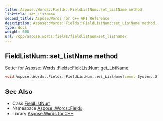 ```yaml
---
title: Aspose::Words::Fields::FieldListNum::set_ListName method
linktitle: set_ListName
second_title: Aspose.Words for C++ API Reference
description: Aspose::Words::Fields::FieldListNum::set_ListName method. Setter for Aspose::Words::Fields::FieldListNum::get_ListName in C++.
type: docs
weight: 600
url: /cpp/aspose.words.fields/fieldlistnum/set_listname/
---
```

## FieldListNum::set_ListName method


Setter for [Aspose::Words::Fields::FieldListNum::get_ListName](../get_listname/).

```cpp
void Aspose::Words::Fields::FieldListNum::set_ListName(const System::String &value)
```

## See Also

* Class [FieldListNum](../)
* Namespace [Aspose::Words::Fields](../../)
* Library [Aspose.Words for C++](../../../)
